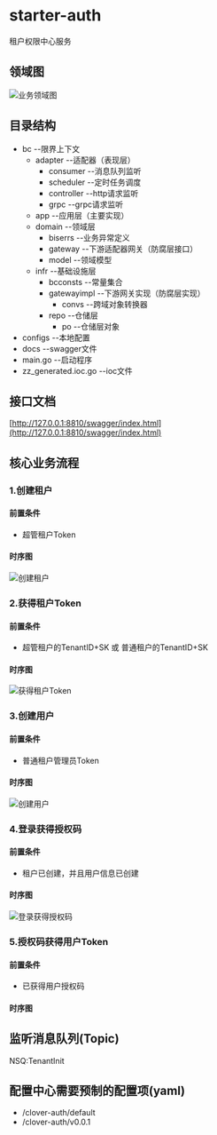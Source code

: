 # starter-auth

租户权限中心服务

## 领域图

![业务领域图](https://gitee.com/zhanjunjie/clover/raw/master/starter-auth/docs/imgs/domain.svg?r=v1)

## 目录结构

- bc --限界上下文
    - adapter --适配器（表现层）
        - consumer --消息队列监听
        - scheduler --定时任务调度
        - controller --http请求监听
        - grpc --grpc请求监听
    - app --应用层（主要实现）
    - domain --领域层
        - biserrs --业务异常定义
        - gateway --下游适配器网关（防腐层接口）
        - model --领域模型
    - infr --基础设施层
        - bcconsts --常量集合
        - gatewayimpl --下游网关实现（防腐层实现）
            - convs --跨域对象转换器
        - repo --仓储层
            - po --仓储层对象
- configs --本地配置
- docs --swagger文件
- main.go --启动程序
- zz_generated.ioc.go --ioc文件

## 接口文档

[http://127.0.0.1:8810/swagger/index.html](http://127.0.0.1:8810/swagger/index.html)

## 核心业务流程

### 1.创建租户

#### 前置条件

- 超管租户Token

#### 时序图

![创建租户](http://www.plantuml.com/plantuml/proxy?cache=no&src=https://raw.githubusercontent.com/zhanjunjie2019/clover/master/starter-auth/docs/puml/tenant_create.puml)

### 2.获得租户Token

#### 前置条件

- 超管租户的TenantID+SK 或 普通租户的TenantID+SK

#### 时序图

![获得租户Token](http://www.plantuml.com/plantuml/proxy?cache=no&src=https://raw.githubusercontent.com/zhanjunjie2019/clover/master/starter-auth/docs/puml/tenant_token_create.puml)

### 3.创建用户

#### 前置条件

- 普通租户管理员Token

#### 时序图

![创建用户](http://www.plantuml.com/plantuml/proxy?cache=no&src=https://raw.githubusercontent.com/zhanjunjie2019/clover/master/starter-auth/docs/puml/user_create.puml)

### 4.登录获得授权码

#### 前置条件

- 租户已创建，并且用户信息已创建

#### 时序图

![登录获得授权码](http://www.plantuml.com/plantuml/proxy?cache=no&src=https://raw.githubusercontent.com/zhanjunjie2019/clover/master/starter-auth/docs/puml/user_authorization_code.puml)

### 5.授权码获得用户Token

#### 前置条件

- 已获得用户授权码

#### 时序图

## 监听消息队列(Topic)

NSQ:TenantInit

## 配置中心需要预制的配置项(yaml)

- /clover-auth/default
- /clover-auth/v0.0.1

